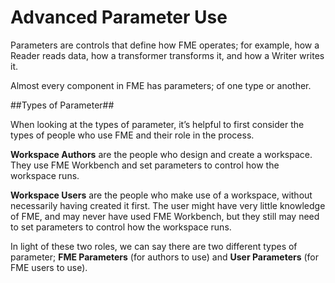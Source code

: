 # Advanced Parameter Use #

Parameters are controls that define how FME operates; for example, how a Reader reads data, how a transformer transforms it, and how a Writer writes it.

Almost every component in FME has parameters; of one type or another.

##Types of Parameter##

When looking at the types of parameter, it’s helpful to first consider the types of people who use FME and their role in the process.

**Workspace Authors** are the people who design and create a workspace. They use FME Workbench and set parameters to control how the workspace runs.

**Workspace Users** are the people who make use of a workspace, without necessarily having created it first. The user might have very little knowledge of FME, and may never have used FME Workbench, but they still may need to set parameters to control how the workspace runs.

In light of these two roles, we can say there are two different types of parameter; **FME Parameters** (for authors to use) and **User Parameters** (for FME users to use).
